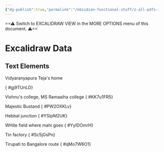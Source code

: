 ```yaml
---
{"dg-publish":true,"permalink":"/obsidian-functional-stuff/z-all-pdfs-images-and-small-excalidraws/bangalore-route-drawing/","tags":["excalidraw"],"noteIcon":""}
---
```


==⚠  Switch to EXCALIDRAW VIEW in the MORE OPTIONS menu of this document. ⚠==


# Excalidraw Data

## Text Elements
Vidyaranyapura Teja's home

{ #gj9TUnLD}


Vishnu's college, MS Ramaaiha college
{ #KK7u1FR5}


Majestic Bustand
{ #PW2OXKLv}


Hebbal junction
{ #YSIpM2UK}


WHite field where mahi goes
{ #YyIDOmrH}


Tin factory
{ #Sc5jGsPn}


Tirupati to Bangalore route
{ #qMo7W6O1}



